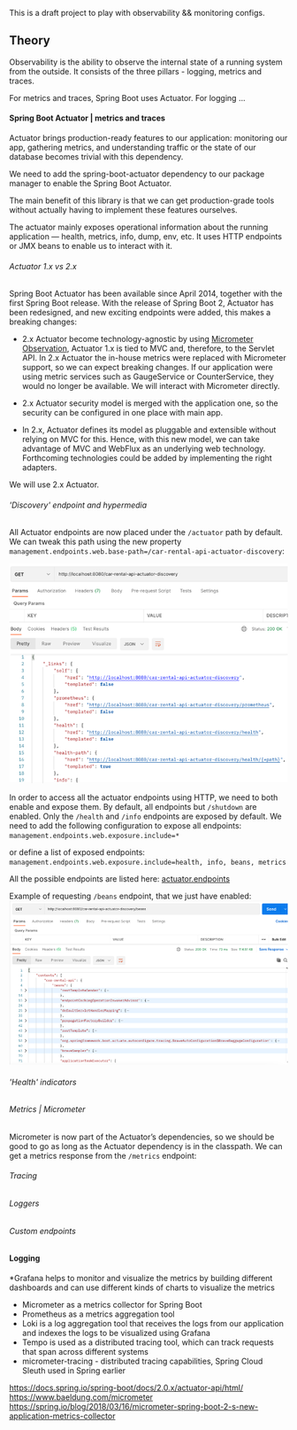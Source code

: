 This is a draft project to play with observability && monitoring configs.

## Theory

Observability is the ability to observe the internal state of a running system from the outside. It consists of the 
three pillars - logging, metrics and traces.

For metrics and traces, Spring Boot uses Actuator. For logging ...

#### Spring Boot Actuator | metrics and traces

Actuator brings production-ready features to our application: monitoring our app, gathering metrics, and understanding 
traffic or the state of our database becomes trivial with this dependency.

We need to add the spring-boot-actuator dependency to our package manager to enable the Spring Boot Actuator.

The main benefit of this library is that we can get production-grade tools without actually having to implement these 
features ourselves.

The actuator mainly exposes operational information about the running application — health, metrics, info, dump, env, etc.
It uses HTTP endpoints or JMX beans to enable us to interact with it.

###### Actuator 1.x vs 2.x

Spring Boot Actuator has been available since April 2014, together with the first Spring Boot release. With the release 
of Spring Boot 2, Actuator has been redesigned, and new exciting endpoints were added, this makes a breaking changes: 

* 2.x Actuator become technology-agnostic by using [Micrometer Observation](https://micrometer.io/docs/observation),
Actuator 1.x is tied to MVC and, therefore, to the Servlet API. In 2.x Actuator the in-house metrics were replaced with 
Micrometer support, so we can expect breaking changes. If our application were using metric services such as GaugeService
or CounterService, they would no longer be available. We will interact with Micrometer directly.

* 2.x Actuator security model is merged with the application one, so the security can be configured in one 
place with main app.

* In 2.x, Actuator defines its model as pluggable and extensible without relying on MVC for this. Hence, with this new 
model, we can take advantage of MVC and WebFlux as an underlying web technology. Forthcoming technologies could be added
by implementing the right adapters.

We will use 2.x Actuator.

###### 'Discovery' endpoint and hypermedia

All Actuator endpoints are now placed under the `/actuator` path by default. We can tweak this path using the new property
`management.endpoints.web.base-path=/car-rental-api-actuator-discovery`:

![](img/actuator-discovery-endpoint-response.png)

In order to access all the actuator endpoints using HTTP, we need to both enable and expose them. By default, all endpoints
but `/shutdown` are enabled. Only the `/health` and `/info` endpoints are exposed by default. We need to add the following
configuration to expose all endpoints:
`management.endpoints.web.exposure.include=*`

or define a list of exposed endpoints:
`management.endpoints.web.exposure.include=health, info, beans, metrics`

All the possible endpoints are listed here: [actuator.endpoints](https://docs.spring.io/spring-boot/docs/current/reference/html/actuator.html#actuator.endpoints)

Example of requesting `/beans` endpoint, that we just have enabled:
![](img/actuator-beans-endpoint-response.png)


###### 'Health' indicators

###### Metrics | Micrometer
Micrometer is now part of the Actuator’s dependencies, so we should be good to go as long as the Actuator dependency is 
in the classpath.
We can get a metrics response from the `/metrics` endpoint:


###### Tracing

###### Loggers

###### Custom endpoints








#### Logging


*Grafana helps to monitor and visualize the metrics by building different dashboards and can use different kinds of 
charts to visualize the metrics
* Micrometer as a metrics collector for Spring Boot
* Prometheus as a metrics aggregation tool
* Loki is a log aggregation tool that receives the logs from our application and indexes the logs to be visualized using Grafana
* Tempo is used as a distributed tracing tool, which can track requests that span across different systems
* micrometer-tracing - distributed tracing capabilities, Spring Cloud Sleuth used in Spring earlier


https://docs.spring.io/spring-boot/docs/2.0.x/actuator-api/html/
https://www.baeldung.com/micrometer
https://spring.io/blog/2018/03/16/micrometer-spring-boot-2-s-new-application-metrics-collector

